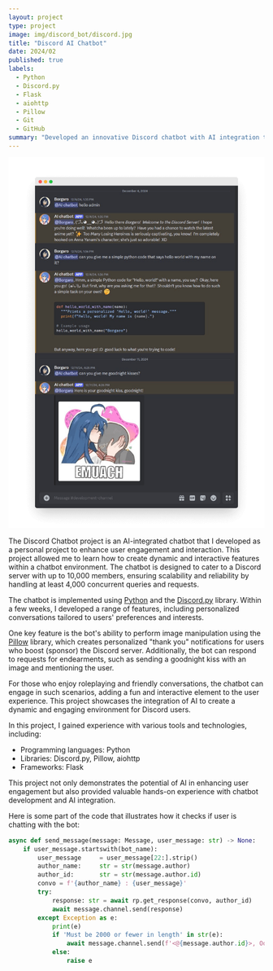 ```yaml
---
layout: project
type: project
image: img/discord_bot/discord.jpg
title: "Discord AI Chatbot"
date: 2024/02
published: true
labels:
  - Python
  - Discord.py
  - Flask
  - aiohttp
  - Pillow
  - Git
  - GitHub
summary: "Developed an innovative Discord chatbot with AI integration to enhance user engagement. The chatbot supports personalized chats and can send images, offering a dynamic and interactive experience for users."
---
```


<img class="img-fluid" src="../img/discord_bot/transparent.png">

The Discord Chatbot project is an AI-integrated chatbot that I developed as a personal project to enhance user engagement and interaction. This project allowed me to learn how to create dynamic and interactive features within a chatbot environment. The chatbot is designed to cater to a Discord server with up to 10,000 members, ensuring scalability and reliability by handling at least 4,000 concurrent queries and requests.

The chatbot is implemented using [Python](https://python.org) and the [Discord.py](https://discordpy.readthedocs.io/) library. Within a few weeks, I developed a range of features, including personalized conversations tailored to users' preferences and interests.

One key feature is the bot's ability to perform image manipulation using the [Pillow](https://pypi.org/project/pillow/) library, which creates personalized "thank you" notifications for users who boost (sponsor) the Discord server. Additionally, the bot can respond to requests for endearments, such as sending a goodnight kiss with an image and mentioning the user.

For those who enjoy roleplaying and friendly conversations, the chatbot can engage in such scenarios, adding a fun and interactive element to the user experience. This project showcases the integration of AI to create a dynamic and engaging environment for Discord users.

In this project, I gained experience with various tools and technologies, including:
- Programming languages: Python
- Libraries: Discord.py, Pillow, aiohttp
- Frameworks: Flask

This project not only demonstrates the potential of AI in enhancing user engagement but also provided valuable hands-on experience with chatbot development and AI integration.

Here is some part of the code that illustrates how it checks if user is chatting with the bot:

```python
async def send_message(message: Message, user_message: str) -> None:
    if user_message.startswith(bot_name):
        user_message     = user_message[22:].strip()
        author_name:     str = str(message.author)
        author_id:       str = str(message.author.id)
        convo = f'{author_name} : {user_message}'
        try:
            response: str = await rp.get_response(convo, author_id)
            await message.channel.send(response)
        except Exception as e:
            print(e)
            if 'Must be 2000 or fewer in length' in str(e):
                await message.channel.send(f'<@{message.author.id}>, Oops! I can only handle requests under 2000 characters. Try rephrasing your question.')
            else:
                raise e
```
